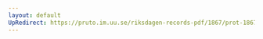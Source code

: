 ```yaml
---
layout: default
UpRedirect: https://pruto.im.uu.se/riksdagen-records-pdf/1867/prot-1867--fk--228/prot-1867--fk--228_003.pdf
---
```


